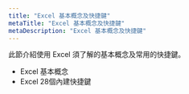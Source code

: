 ```yaml
---
title: "Excel 基本概念及快捷鍵"
metaTitle: "Excel 基本概念及快捷鍵"
metaDescription: "Excel 基本概念及快捷鍵"
---
```


此節介紹使用 Excel 須了解的基本概念及常用的快捷鍵。

- Excel 基本概念
- Excel 28個內建快捷鍵
